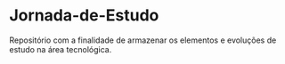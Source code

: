 # Jornada-de-Estudo
Repositório com a finalidade de armazenar os elementos e evoluções de estudo na área tecnológica.
